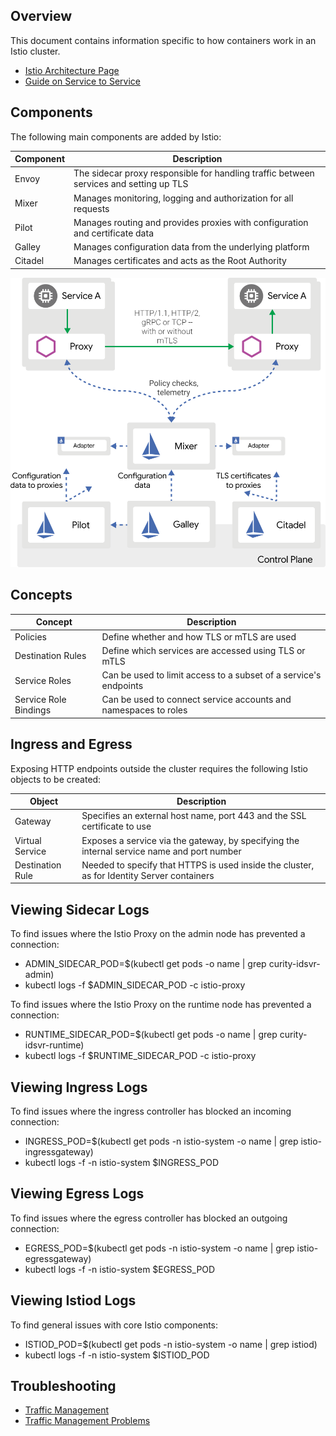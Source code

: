 ## Overview

This document contains information specific to how containers work in an Istio cluster.

- [Istio Architecture Page](https://istio.io/latest/docs/ops/deployment/architecture/)
- [Guide on Service to Service](https://ordina-jworks.github.io/cloud/2019/05/03/istio-service-mesh-s2s.html)

## Components

The following main components are added by Istio:

| Component | Description |
| --------- | ----------- |
| Envoy | The sidecar proxy responsible for handling traffic between services and setting up TLS |
| Mixer | Manages monitoring, logging and authorization for all requests |
| Pilot | Manages routing and provides proxies with configuration and certificate data |
| Galley | Manages configuration data from the underlying platform |
| Citadel | Manages certificates and acts as the Root Authority |

![Istio Architecture](./images/istio-architecture.svg)

## Concepts

| Concept | Description |
| ------- | ----------- |
| Policies | Define whether and how TLS or mTLS are used |
| Destination Rules | Define which services are accessed using TLS or mTLS |
| Service Roles | Can be used to limit access to a subset of a service's endpoints |
| Service Role Bindings | Can be used to connect service accounts and namespaces to roles |

## Ingress and Egress

Exposing HTTP endpoints outside the cluster requires the following Istio objects to be created:

| Object | Description |
| ------ | ----------- |
| Gateway | Specifies an external host name, port 443 and the SSL certificate to use |
| Virtual Service | Exposes a service via the gateway, by specifying the internal service name and port number |
| Destination Rule | Needed to specify that HTTPS is used inside the cluster, as for Identity Server containers |

## Viewing Sidecar Logs

To find issues where the Istio Proxy on the admin node has prevented a connection:

- ADMIN_SIDECAR_POD=$(kubectl get pods -o name | grep curity-idsvr-admin)
- kubectl logs -f $ADMIN_SIDECAR_POD -c istio-proxy

To find issues where the Istio Proxy on the runtime node has prevented a connection:

- RUNTIME_SIDECAR_POD=$(kubectl get pods -o name | grep curity-idsvr-runtime)
- kubectl logs -f $RUNTIME_SIDECAR_POD -c istio-proxy

## Viewing Ingress Logs

To find issues where the ingress controller has blocked an incoming connection:

- INGRESS_POD=$(kubectl get pods -n istio-system -o name | grep istio-ingressgateway)
- kubectl logs -f -n istio-system $INGRESS_POD

## Viewing Egress Logs

To find issues where the egress controller has blocked an outgoing connection:

- EGRESS_POD=$(kubectl get pods -n istio-system -o name | grep istio-egressgateway)
- kubectl logs -f -n istio-system $EGRESS_POD

## Viewing Istiod Logs

To find general issues with core Istio components:

- ISTIOD_POD=$(kubectl get pods -n istio-system -o name | grep istiod)
- kubectl logs -f -n istio-system $ISTIOD_POD

## Troubleshooting

- [Traffic Management](https://istio.io/latest/docs/concepts/traffic-management)
- [Traffic Management Problems](https://istio.io/latest/docs/ops/common-problems/network-issues)

